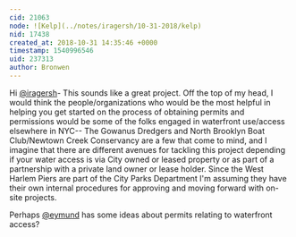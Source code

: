 ```yaml
---
cid: 21063
node: ![Kelp](../notes/iragersh/10-31-2018/kelp)
nid: 17438
created_at: 2018-10-31 14:35:46 +0000
timestamp: 1540996546
uid: 237313
author: Bronwen
---
```


Hi [@iragersh](/profile/iragersh)- This sounds like a great project. Off the top of my head, I would think the people/organizations who would be the most helpful in helping you get started on the process of obtaining permits and permissions would be some of the folks engaged in waterfront use/access elsewhere in NYC-- The Gowanus Dredgers and North Brooklyn Boat Club/Newtown Creek Conservancy are a few that come to mind, and I imagine that there are different avenues for tackling this project depending if your water access is via City owned or leased property or as part of a partnership with a private land owner or lease holder. Since the West Harlem Piers are part of the City Parks Department I'm assuming they have their own internal procedures for approving and moving forward with on-site projects. 

Perhaps [@eymund](/profile/eymund) has some ideas about permits relating to waterfront access?